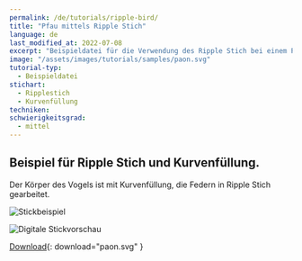 ```yaml
---
permalink: /de/tutorials/ripple-bird/
title: "Pfau mittels Ripple Stich"
language: de
last_modified_at: 2022-07-08
excerpt: "Beispieldatei für die Verwendung des Ripple Stich bei einem Pfau"
image: "/assets/images/tutorials/samples/paon.svg"
tutorial-typ:
  - Beispieldatei
stichart:
  - Ripplestich
  - Kurvenfüllung
techniken:
schwierigkeitsgrad: 
  - mittel
---
```

## Beispiel für Ripple Stich und Kurvenfüllung.

Der Körper des Vogels ist mit Kurvenfüllung, die Federn in Ripple Stich gearbeitet.

![Stickbeispiel](/assets/images/tutorials/tutorial-preview-images/paons.jpg)

![Digitale Stickvorschau](/assets/images/tutorials/samples/paon.svg)

[Download](/assets/images/tutorials/samples/paon.svg){: download="paon.svg" }

